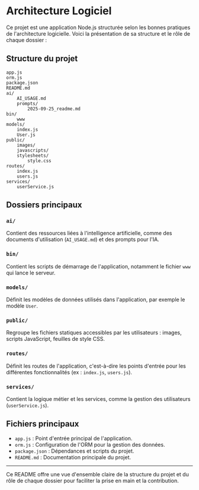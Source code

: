 # Architecture Logiciel

Ce projet est une application Node.js structurée selon les bonnes pratiques de l'architecture logicielle. Voici la présentation de sa structure et le rôle de chaque dossier :

## Structure du projet

```
app.js
orm.js
package.json
README.md
ai/
    AI_USAGE.md
    prompts/
        2025-09-25_readme.md
bin/
    www
models/
    index.js
    User.js
public/
    images/
    javascripts/
    stylesheets/
        style.css
routes/
    index.js
    users.js
services/
    userService.js
```

## Dossiers principaux

### `ai/`

Contient des ressources liées à l'intelligence artificielle, comme des documents d'utilisation (`AI_USAGE.md`) et des prompts pour l'IA.

### `bin/`

Contient les scripts de démarrage de l'application, notamment le fichier `www` qui lance le serveur.

### `models/`

Définit les modèles de données utilisés dans l'application, par exemple le modèle `User`.

### `public/`

Regroupe les fichiers statiques accessibles par les utilisateurs : images, scripts JavaScript, feuilles de style CSS.

### `routes/`

Définit les routes de l'application, c'est-à-dire les points d'entrée pour les différentes fonctionnalités (ex : `index.js`, `users.js`).

### `services/`

Contient la logique métier et les services, comme la gestion des utilisateurs (`userService.js`).

## Fichiers principaux

- `app.js` : Point d'entrée principal de l'application.
- `orm.js` : Configuration de l'ORM pour la gestion des données.
- `package.json` : Dépendances et scripts du projet.
- `README.md` : Documentation principale du projet.

---

Ce README offre une vue d'ensemble claire de la structure du projet et du rôle de chaque dossier pour faciliter la prise en main et la contribution.
